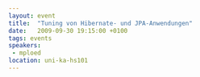 ```yaml
---
layout: event
title:  "Tuning von Hibernate- und JPA-Anwendungen"
date:   2009-09-30 19:15:00 +0100
tags: events
speakers:
 - mploed
location: uni-ka-hs101
---
```

